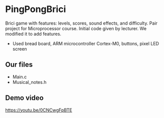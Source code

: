 # PingPongBrici
Brici game with features: levels, scores, sound effects, and difficulty. Pair project for Microprocessor course. Initial code given by lecturer. We modified it to add features.

- Used bread board, ARM microcontroller Cortex-M0, buttons, pixel LED screen 

## Our files
- Main.c
- Musical_notes.h

## Demo video
https://youtu.be/0CNCwgFpBTE
